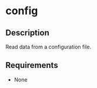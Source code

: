 config
======

Description
-----------

Read data from a configuration file.

Requirements
------------

* None
